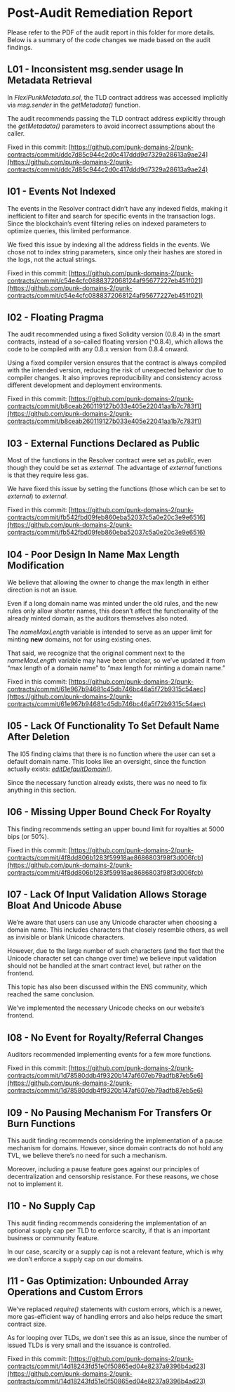 # Post-Audit Remediation Report

Please refer to the PDF of the audit report in this folder for more details. Below is a summary of the code changes we made based on the audit findings.

## L01 \- Inconsistent msg.sender usage In Metadata Retrieval

In *FlexiPunkMetadata.sol*, the TLD contract address was accessed implicitly via *msg.sender* in the *getMetadata()* function.

The audit recommends passing the TLD contract address explicitly through the *getMetadata()* parameters to avoid incorrect assumptions about the caller.

Fixed in this commit: [https://github.com/punk-domains-2/punk-contracts/commit/ddc7d85c944c2d0c417ddd9d7329a28613a9ae24](https://github.com/punk-domains-2/punk-contracts/commit/ddc7d85c944c2d0c417ddd9d7329a28613a9ae24) 

## I01 \- Events Not Indexed

The events in the Resolver contract didn’t have any indexed fields, making it inefficient to filter and search for specific events in the transaction logs. Since the blockchain’s event filtering relies on indexed parameters to optimize queries, this limited performance.

We fixed this issue by indexing all the address fields in the events. We chose not to index string parameters, since only their hashes are stored in the logs, not the actual strings.

Fixed in this commit: [https://github.com/punk-domains-2/punk-contracts/commit/c54e4cfc0888372068124af95677227eb451f021](https://github.com/punk-domains-2/punk-contracts/commit/c54e4cfc0888372068124af95677227eb451f021) 

## I02 \- Floating Pragma

The audit recommended using a fixed Solidity version (0.8.4) in the smart contracts, instead of a so-called floating version (^0.8.4), which allows the code to be compiled with any 0.8.x version from 0.8.4 onward.

Using a fixed compiler version ensures that the contract is always compiled with the intended version, reducing the risk of unexpected behavior due to compiler changes. It also improves reproducibility and consistency across different development and deployment environments.

Fixed in this commit: [https://github.com/punk-domains-2/punk-contracts/commit/b8ceab260119127b033e405e22041aa1b7c783f1](https://github.com/punk-domains-2/punk-contracts/commit/b8ceab260119127b033e405e22041aa1b7c783f1) 

## I03 \- External Functions Declared as Public

Most of the functions in the Resolver contract were set as *public*, even though they could be set as *external*. The advantage of *external* functions is that they require less gas.

We have fixed this issue by setting the functions (those which can be set to *external*) to *external*.

Fixed in this commit: [https://github.com/punk-domains-2/punk-contracts/commit/fb542fbd09feb860eba52037c5a0e20c3e9e6516](https://github.com/punk-domains-2/punk-contracts/commit/fb542fbd09feb860eba52037c5a0e20c3e9e6516) 

## I04 \- Poor Design In Name Max Length Modification

We believe that allowing the owner to change the max length in either direction is not an issue.

Even if a long domain name was minted under the old rules, and the new rules only allow shorter names, this doesn’t affect the functionality of the already minted domain, as the auditors themselves also noted.

The *nameMaxLength* variable is intended to serve as an upper limit for minting **new** domains, not for using existing ones.

That said, we recognize that the original comment next to the *nameMaxLength* variable may have been unclear, so we’ve updated it from “max length of a domain name” to “max length for minting a domain name.”

Fixed in this commit: [https://github.com/punk-domains-2/punk-contracts/commit/61e967b94681c45db746bc46a5f72b9315c54aec](https://github.com/punk-domains-2/punk-contracts/commit/61e967b94681c45db746bc46a5f72b9315c54aec) 

## I05 \- Lack Of Functionality To Set Default Name After Deletion

The I05 finding claims that there is no function where the user can set a default domain name. This looks like an oversight, since the function actually exists: [*editDefaultDomain()*](https://github.com/punk-domains-2/punk-contracts/blob/f26bb7ee78daff8ac8df76184dc1d0482c0a388f/contracts/factories/flexi/FlexiPunkTLD.sol#L107).

Since the necessary function already exists, there was no need to fix anything in this section.

## I06 \- Missing Upper Bound Check For Royalty

This finding recommends setting an upper bound limit for royalties at 5000 bips (or 50%).

Fixed in this commit: [https://github.com/punk-domains-2/punk-contracts/commit/4f8dd806b1283f59918ae8686803f98f3d006fcb](https://github.com/punk-domains-2/punk-contracts/commit/4f8dd806b1283f59918ae8686803f98f3d006fcb) 

## I07 \- Lack Of Input Validation Allows Storage Bloat And Unicode Abuse

We’re aware that users can use any Unicode character when choosing a domain name. This includes characters that closely resemble others, as well as invisible or blank Unicode characters.

However, due to the large number of such characters (and the fact that the Unicode character set can change over time) we believe input validation should not be handled at the smart contract level, but rather on the frontend.

This topic has also been discussed within the ENS community, which reached the same conclusion.

We’ve implemented the necessary Unicode checks on our website’s frontend.

## I08 \- No Event for Royalty/Referral Changes

Auditors recommended implementing events for a few more functions.

Fixed in this commit: [https://github.com/punk-domains-2/punk-contracts/commit/1d78580ddb4f9320b147af607eb79adfb87eb5e6](https://github.com/punk-domains-2/punk-contracts/commit/1d78580ddb4f9320b147af607eb79adfb87eb5e6) 

## I09 \- No Pausing Mechanism For Transfers Or Burn Functions

This audit finding recommends considering the implementation of a pause mechanism for domains. However, since domain contracts do not hold any TVL, we believe there’s no need for such a mechanism.

Moreover, including a pause feature goes against our principles of decentralization and censorship resistance. For these reasons, we chose not to implement it.

## I10 \- No Supply Cap

This audit finding recommends considering the implementation of an optional supply cap per TLD to enforce scarcity, if that is an important business or community feature.

In our case, scarcity or a supply cap is not a relevant feature, which is why we don’t enforce a supply cap on our domains.

## I11 \- Gas Optimization: Unbounded Array Operations and Custom Errors

We’ve replaced *require()* statements with custom errors, which is a newer, more gas-efficient way of handling errors and also helps reduce the smart contract size.

As for looping over TLDs, we don’t see this as an issue, since the number of issued TLDs is very small and the issuance is controlled.

Fixed in this commit: [https://github.com/punk-domains-2/punk-contracts/commit/14d18243fd51e0f50865ed04e8237a9396b4ad23](https://github.com/punk-domains-2/punk-contracts/commit/14d18243fd51e0f50865ed04e8237a9396b4ad23) 